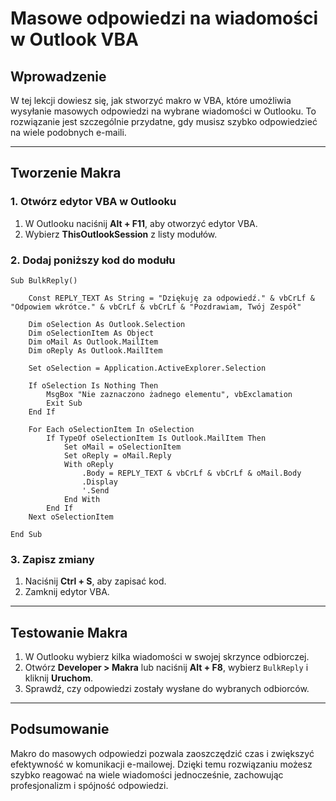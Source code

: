 # Masowe odpowiedzi na wiadomości w Outlook VBA

## Wprowadzenie

W tej lekcji dowiesz się, jak stworzyć makro w VBA, które umożliwia wysyłanie masowych odpowiedzi na wybrane wiadomości w Outlooku. To rozwiązanie jest szczególnie przydatne, gdy musisz szybko odpowiedzieć na wiele podobnych e-maili.

---

## Tworzenie Makra

### 1. Otwórz edytor VBA w Outlooku

1. W Outlooku naciśnij **Alt + F11**, aby otworzyć edytor VBA.
2. Wybierz **ThisOutlookSession** z listy modułów.

### 2. Dodaj poniższy kod do modułu

```vba
Sub BulkReply()

    Const REPLY_TEXT As String = "Dziękuję za odpowiedź." & vbCrLf & "Odpowiem wkrótce." & vbCrLf & vbCrLf & "Pozdrawiam, Twój Zespół"

    Dim oSelection As Outlook.Selection
    Dim oSelectionItem As Object
    Dim oMail As Outlook.MailItem
    Dim oReply As Outlook.MailItem

    Set oSelection = Application.ActiveExplorer.Selection

    If oSelection Is Nothing Then
        MsgBox "Nie zaznaczono żadnego elementu", vbExclamation
        Exit Sub
    End If

    For Each oSelectionItem In oSelection
        If TypeOf oSelectionItem Is Outlook.MailItem Then
            Set oMail = oSelectionItem
            Set oReply = oMail.Reply
            With oReply
                .Body = REPLY_TEXT & vbCrLf & vbCrLf & oMail.Body
                .Display
                '.Send
            End With
        End If
    Next oSelectionItem

End Sub
```

### 3. Zapisz zmiany

1. Naciśnij **Ctrl + S**, aby zapisać kod.
2. Zamknij edytor VBA.

---

## Testowanie Makra

1. W Outlooku wybierz kilka wiadomości w swojej skrzynce odbiorczej.
2. Otwórz **Developer > Makra** lub naciśnij **Alt + F8**, wybierz `BulkReply` i kliknij **Uruchom**.
3. Sprawdź, czy odpowiedzi zostały wysłane do wybranych odbiorców.

---

## Podsumowanie

Makro do masowych odpowiedzi pozwala zaoszczędzić czas i zwiększyć efektywność w komunikacji e-mailowej. Dzięki temu rozwiązaniu możesz szybko reagować na wiele wiadomości jednocześnie, zachowując profesjonalizm i spójność odpowiedzi.
